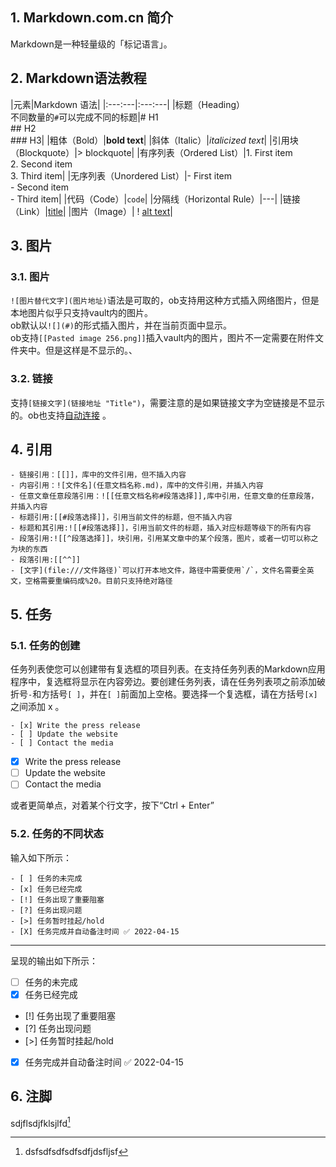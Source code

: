 ## 1. Markdown.com.cn 简介

Markdown是一种轻量级的「标记语言」。

## 2. Markdown语法教程


|元素|Markdown 语法|
|:---:---|:---:---|
|标题（Heading）</br>不同数量的`#`可以完成不同的标题|# H1</br>## H2</br>### H3|
|粗体（Bold）|**bold text**|
|斜体（Italic）|*italicized text*|
|引用块（Blockquote）|> blockquote|
|有序列表（Ordered List）|1. First item</br>2. Second item</br>3. Third item|
|无序列表（Unordered List）|- First item</br>- Second item</br>- Third item|
|代码（Code）|`code`|
|分隔线（Horizontal Rule）|---|
|链接（Link）|[title](https://www.example.com)|
|图片（Image）| ! [ alt text](image.jpg)|

## 3. 图片

### 3.1. 图片

`![图片替代文字](图片地址)`语法是可取的，ob支持用这种方式插入网络图片，但是本地图片似乎只支持vault内的图片。  
ob默认以`![](#)`的形式插入图片，并在当前页面中显示。  
ob支持`[[Pasted image 256.png]]`插入vault内的图片，图片不一定需要在附件文件夹中。但是这样是不显示的。、

### 3.2. 链接

支持`[链接文字](链接地址 "Title")`，需要注意的是如果链接文字为空链接是不显示的。ob也支持[自动连接](https://jackiexiao.github.io/obsidian-chinese-help/08%20%E6%96%87%E7%AB%A0/02%20%E5%90%8D%E8%AF%8D%E8%A7%A3%E9%87%8A/Markdown/#%E8%87%AA%E5%8A%A8%E8%BF%9E%E6%8E%A5) 。

## 4. 引用
```
- 链接引用：[[]]，库中的文件引用，但不插入内容
- 内容引用：![文件名](任意文档名称.md)，库中的文件引用，并插入内容
- 任意文章任意段落引用：![[任意文档名称#段落选择]],库中引用，任意文章的任意段落，并插入内容
- 标题引用:[[#段落选择]]，引用当前文件的标题，但不插入内容
- 标题和其引用:![[#段落选择]]，引用当前文件的标题，插入对应标题等级下的所有内容
- 段落引用:![[^段落选择]]，块引用，引用某文章中的某个段落，图片，或者一切可以称之为块的东西
- 段落引用:[[^^]]
- [文字](file:///文件路径)`可以打开本地文件，路径中需要使用`/`，文件名需要全英文，空格需要重编码成%20。目前只支持绝对路径
```

## 5. 任务
### 5.1. 任务的创建

任务列表使您可以创建带有复选框的项目列表。在支持任务列表的Markdown应用程序中，复选框将显示在内容旁边。要创建任务列表，请在任务列表项之前添加破折号`-`和方括号`[ ]`，并在`[ ]`前面加上空格。要选择一个复选框，请在方括号`[x]`之间添加 x 。

```
- [x] Write the press release
- [ ] Update the website
- [ ] Contact the media
```

- [x] Write the press release
- [ ] Update the website
- [ ] Contact the media

或者更简单点，对着某个行文字，按下“Ctrl + Enter”
### 5.2. 任务的不同状态
输入如下所示：

```
- [ ] 任务的未完成
- [x] 任务已经完成
- [!] 任务出现了重要阻塞
- [?] 任务出现问题
- [>] 任务暂时挂起/hold
- [X] 任务完成并自动备注时间 ✅ 2022-04-15
```
---
呈现的输出如下所示：
- [ ] 任务的未完成
- [x] 任务已经完成
- [!] 任务出现了重要阻塞
- [?] 任务出现问题
- [>] 任务暂时挂起/hold
- [X] 任务完成并自动备注时间 ✅ 2022-04-15

## 6. 注脚
sdjflsdjfklsjlfd[^1]

[^1]:dsfsdfsdfsdfsdfjdsfljsf